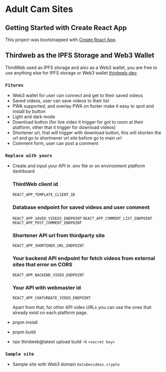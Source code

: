 # Adult Cam Sites

## Getting Started with Create React App

This project was bootstrapped with [Create React App](https://github.com/facebook/create-react-app).

## Thirdweb as the IPFS Storage and Web3 Wallet

ThirdWeb used as IPFS storage and also as a Web3 wallet, you are free to use anything else for IPFS storage or Web3 wallet [thirdweb-dev](https://portal.thirdweb.com/react/v4/getting-started).

### `Fitures`

- Web3 wallet for user can connect and get to their saved videos
- Saved videos, user can save videos to their list
- PWA supported, and overlay PWA on footer make it easy to spot and install by button
- Light and dark mode
- Download button (for live video it trigger for got to room at their platform, other that it trigger for download videos)
- Shortener url, that will trigger with download button, this will shorten the url and go to shortnener url site before go to main url
- Comment form, user can post a comment

### `Replace with yours`

- Create and input your API in .env file or on environment platform dashboard

  ### ThirdWeb client id
  `REACT_APP_TEMPLATE_CLIENT_ID`

  ### Database endpoint for saved videos and user comment
  `REACT_APP_SAVED_VIDEOS_ENDPOINT`
  `REACT_APP_COMMENT_LIST_ENDPOINT`
  `REACT_APP_POST_COMMENT_ENDPOINT`

  ### Shortener API url from thirdparty site
  `REACT_APP_SHORTENER_URL_ENDPOINT`

  ### Your backend API endpoint for fetch videos from external sites that error on CORS
  `REACT_APP_BACKEND_VIDEO_ENDPOINT`

  ### Your API with webmaster id
  `REACT_APP_CHATURBATE_VIDEO_ENDPOINT`

  Apart from that, for other API video URLs you can use the ones that already exist on each platform page.
- pnpm install
- pnpm build
- npx thirdweb@latest upload build -k `<secret key>`

### `Sample site`

- Sample site with Web3 domain `0xtubevideos.crypto`
